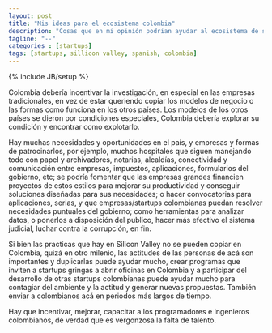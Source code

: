 ```yaml
---
layout: post
title: "Mis ideas para el ecosistema colombia"
description: "Cosas que en mi opinión podrian ayudar al ecosistema de startups en Colombia."
tagline: "--"
categories : [startups]
tags: [startups, sillicon valley, spanish, colombia]
---
```

{% include JB/setup %}



Colombia debería incentivar la investigación, en especial en las empresas tradicionales, en vez de estar queriendo copiar los modelos de negocio o las formas como funciona en los otros países. Los modelos de los otros países se dieron por condiciones especiales, Colombia debería explorar su condición y encontrar como explotarlo.

Hay muchas necesidades y oportunidades en el país, y empresas y formas de patrocinarlos, por ejemplo, muchos hospitales que siguen manejando todo con papel y archivadores, notarias, alcaldías, conectividad y comunicación entre empresas, impuestos, aplicaciones, formularios del gobierno, etc; se podría fomentar que las empresas grandes financien proyectos de estos estilos para mejorar su productividad y conseguir soluciones diseñadas para sus necesidades; o hacer convocatorias para aplicaciones, serias, y que empresas/startups colombianas puedan resolver necesidades puntuales del gobierno; como herramientas para analizar datos, o ponerlos a disposición del publico, hacer más efectivo el sistema judicial, luchar contra la corrupción, en fin.

Si bien las practicas que hay en Silicon Valley no se pueden copiar en Colombia, quizá en otro milenio, las actitudes de las personas de acá son importantes y duplicarlas puede ayudar mucho, crear programas que inviten a startups gringas a abrir oficinas en Colombia y a participar del desarrollo de otras startups colombianas puede ayudar mucho para contagiar del ambiente y la actitud y generar nuevas propuestas. También enviar a colombianos acá en periodos más largos de tiempo.

Hay que incentivar, mejorar, capacitar a los programadores e ingenieros colombianos, de verdad que es vergonzosa la falta de talento.
